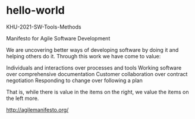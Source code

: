 # hello-world
KHU-2021-SW-Tools-Methods

Manifesto for Agile Software Development



We are uncovering better ways of developing
software by doing it and helping others do it.
Through this work we have come to value:

Individuals and interactions over processes and tools
Working software over comprehensive documentation
Customer collaboration over contract negotiation
Responding to change over following a plan

That is, while there is value in the items on
the right, we value the items on the left more.

http://agilemanifesto.org/

